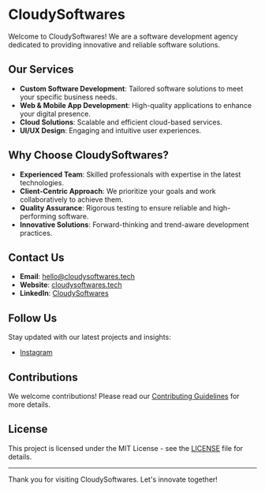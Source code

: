 # CloudySoftwares

Welcome to CloudySoftwares! We are a software development agency dedicated to providing innovative and reliable software solutions.

## Our Services

- **Custom Software Development**: Tailored software solutions to meet your specific business needs.
- **Web & Mobile App Development**: High-quality applications to enhance your digital presence.
- **Cloud Solutions**: Scalable and efficient cloud-based services.
- **UI/UX Design**: Engaging and intuitive user experiences.

## Why Choose CloudySoftwares?

- **Experienced Team**: Skilled professionals with expertise in the latest technologies.
- **Client-Centric Approach**: We prioritize your goals and work collaboratively to achieve them.
- **Quality Assurance**: Rigorous testing to ensure reliable and high-performing software.
- **Innovative Solutions**: Forward-thinking and trend-aware development practices.

## Contact Us

- **Email**: <a href="mailto:hello@cloudsoftwares.tech" target="_blank">hello@cloudysoftwares.tech</a>
- **Website**: <a href="https://www.cloudsoftwares.tech" target="_blank">cloudysoftwares.tech</a>
- **LinkedIn**: <a href="https://www.linkedin.com/company/cloudysoftware" target="_blank">CloudySoftwares</a>

## Follow Us

Stay updated with our latest projects and insights:

- <a href="https://www.instagram.com/cloudysoftwares" target="_blank">Instagram</a>

## Contributions

We welcome contributions! Please read our [Contributing Guidelines](CONTRIBUTING.md) for more details.

## License

This project is licensed under the MIT License - see the [LICENSE](LICENSE) file for details.

---

Thank you for visiting CloudySoftwares. Let's innovate together!
